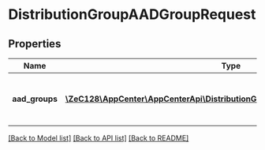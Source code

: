 # DistributionGroupAADGroupRequest

## Properties
Name | Type | Description | Notes
------------ | ------------- | ------------- | -------------
**aad_groups** | [**\ZeC128\AppCenter\AppCenterApi\DistributionGroupAADGroupRequestAadGroups[]**](DistributionGroupAADGroupRequestAadGroups.md) | The list of aad group ids and names to add | [optional] 

[[Back to Model list]](../README.md#documentation-for-models) [[Back to API list]](../README.md#documentation-for-api-endpoints) [[Back to README]](../README.md)


